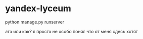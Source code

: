 # yandex-lyceum
python manage.py runserver

это или как? я просто не особо понял что от меня сдесь хотят
